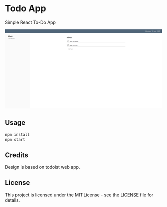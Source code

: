 # Todo App

Simple React To-Do App

![Screenshot](docs/images/screenshot.png)

## Usage

```
npm install
npm start
```

## Credits

Design is based on todoist web app.

## License

This project is licensed under the MIT License - see the [LICENSE](LICENSE) file for details.
